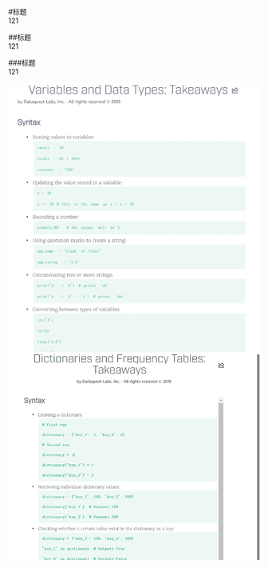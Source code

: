 #标题   
121

##标题  
121

###标题  
121

![第一次作业](https://github.com/ophwsjtu18/ohw19f/blob/master/student/xyz/%E6%8D%95%E8%8E%B7.PNG)
![第二次作业](https://github.com/ophwsjtu18/ohw19f/blob/master/student/xyz/1.PNG)
